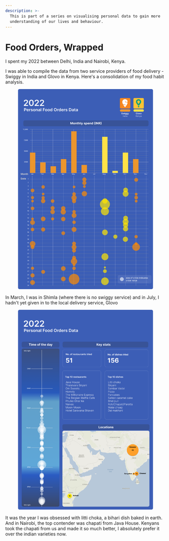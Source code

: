 ```yaml
---
description: >-
  This is part of a series on visualising personal data to gain more
  understanding of our lives and behaviour.
---
```


# Food Orders, Wrapped

I spent my 2022 between Delhi, India and Nairobi, Kenya.

I was able to compile the data from two service providers of food delivery - Swiggy in India and Glovo in Kenya. Here's a consolidation of my food habit analysis.

<figure><img src="../../.gitbook/assets/Frame 142.png" alt=""><figcaption></figcaption></figure>

In March, I was in Shimla (where there is no swiggy service) and in July, I hadn't yet given in to the local delivery service, Glovo



<figure><img src="../../.gitbook/assets/Frame 115.png" alt=""><figcaption></figcaption></figure>

It was the year I was obsessed with litti choka, a bihari dish baked in earth. And in Nairobi, the top contender was chapati from Java House. Kenyans took the chapati from us and made it so much better, I absolutely prefer it over the indian varieties now.
